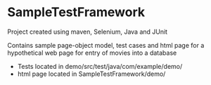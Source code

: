 # SampleTestFramework
Project created using maven, Selenium, Java and JUnit

Contains sample page-object model, test cases and html page for a hypothetical web page for entry of movies into a database

- Tests located in demo/src/test/java/com/example/demo/
- html page located in SampleTestFramework/demo/
